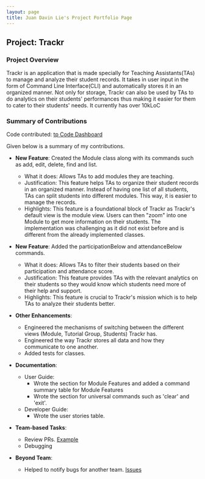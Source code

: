 ```yaml
---
layout: page
title: Juan Davin Lie's Project Portfolio Page
---
```


## Project: Trackr

### Project Overview
Trackr is an application that is made specially for Teaching Assistants(TAs) to manage and analyze their student records. 
It takes in user input in the form of Command Line Interface(CLI) and automatically stores it in an organized manner. 
Not only for storage, Trackr can also be used by TAs to do analytics on their students' performances thus making it 
easier for them to cater to their students' needs. It currently has over 10kLoC

### Summary of Contributions
Code contributed: [tp Code Dashboard](https://nus-cs2103-ay2021s1.github.io/tp-dashboard/#breakdown=true&search=juandavinlie&sort=groupTitle&sortWithin=title&since=2020-08-14&timeframe=commit&mergegroup=&groupSelect=groupByRepos&checkedFileTypes=docs~functional-code~test-code~other)

Given below is a summary of my contributions.

* **New Feature**: Created the Module class along with its commands such as add, edit, delete, find and list.
  * What it does: Allows TAs to add modules they are teaching.
  * Justification: This feature helps TAs to organize their student records in an organized manner. Instead of having one list of all students, TAs can split students into different modules. This way, it is easier to manage the records.
  * Highlights: This feature is a foundational block of Trackr as Trackr's default view is the module view. Users can then "zoom" into one Module to get more information on their students. The implementation was challenging as it did not exist before and is different from the already implemented classes.

* **New Feature**: Added the participationBelow and attendanceBelow commands.
  * What it does: Allows TAs to filter their students based on their participation and attendance score.
  * Justification: This feature provides TAs with the relevant analytics on their students so they would know which students need more of their help and support.
  * Highlights: This feature is crucial to Trackr's mission which is to help TAs to analyze their students better.

* **Other Enhancements**: 
  * Engineered the mechanisms of switching between the different views (Module, Tutorial Group, Students) Trackr has.
  * Engineered the way Trackr stores all data and how they communicate to one another.
  * Added tests for classes.

* **Documentation**:
  * User Guide:
    * Wrote the section for Module Features and added a command summary table for Module Features
    * Wrote the section for universal commands such as 'clear' and 'exit'.
  * Developer Guide:
    * Wrote the user stories table.

* **Team-based Tasks**:
  * Review PRs. [Example](https://github.com/AY2021S1-CS2103T-W12-2/tp/pulls?q=is%3Apr+reviewed-by%3Ajuandavinlie+)
  * Debugging

* **Beyond Team**:
  * Helped to notify bugs for another team. [Issues](https://github.com/juandavinlie/ped/tree/main/files)
